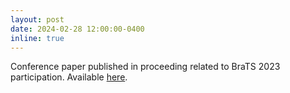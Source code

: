 ```yaml
---
layout: post
date: 2024-02-28 12:00:00-0400
inline: true
---
```


Conference paper published in proceeding related to BraTS 2023 participation. Available [here](https://link.springer.com/chapter/10.1007/978-3-031-76163-8_2).
